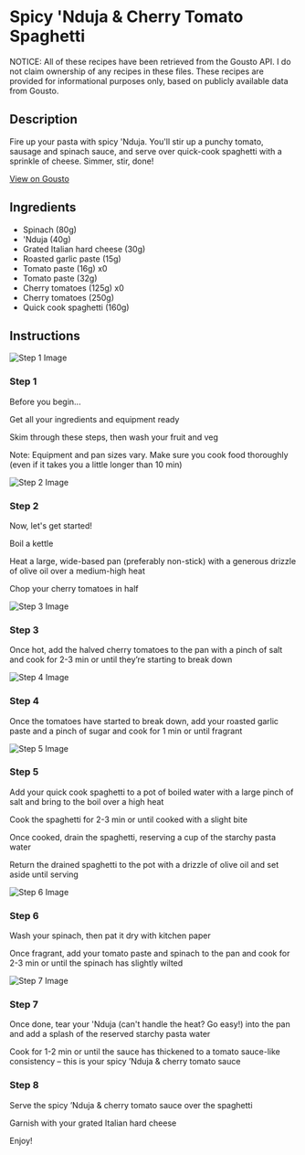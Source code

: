 # Spicy 'Nduja & Cherry Tomato Spaghetti

NOTICE: All of these recipes have been retrieved from the Gousto API. I do not claim ownership of any recipes in these files. These recipes are provided for informational purposes only, based on publicly available data from Gousto.

## Description

Fire up your pasta with spicy 'Nduja. You'll stir up a punchy tomato, sausage and spinach sauce, and serve over quick-cook spaghetti with a sprinkle of cheese. Simmer, stir, done! 

[View on Gousto](https://www.gousto.co.uk/recipes/cookbook/spicy-nduja-cherry-tomato-spaghetti)

## Ingredients

- Spinach (80g)
-  'Nduja (40g)
- Grated Italian hard cheese (30g)
- Roasted garlic paste (15g)
- Tomato paste (16g) x0
- Tomato paste (32g)
- Cherry tomatoes (125g) x0
- Cherry tomatoes (250g)
- Quick cook spaghetti (160g)

## Instructions

![Step 1 Image](https://production-media.gousto.co.uk/cms/recipe-step-image/Admin-10mm-Step-1-1613473103628-x200.jpg)

### Step 1

Before you begin...

Get all your ingredients and equipment ready

Skim through these steps, then wash your fruit and veg

Note: Equipment and pan sizes vary. Make sure you cook food thoroughly (even if it takes you a little longer than 10 min)

![Step 2 Image](https://production-media.gousto.co.uk/cms/recipe-step-image/step-3-1697548669101-x200.jpg)

### Step 2

Now, let's get started!

Boil a kettle

Heat a large, wide-based pan (preferably non-stick) with a generous drizzle of olive oil over a medium-high heat

Chop your cherry tomatoes in half

![Step 3 Image](https://production-media.gousto.co.uk/cms/recipe-step-image/step-4-1697548674708-x200.jpg)

### Step 3

Once hot, add the halved cherry tomatoes to the pan with a pinch of salt and cook for 2-3 min or until they’re starting to break down

![Step 4 Image](https://production-media.gousto.co.uk/cms/recipe-step-image/step-5-1697548682237-x200.jpg)

### Step 4

Once the tomatoes have started to break down, add your roasted garlic paste and a pinch of sugar and cook for 1 min or until fragrant

![Step 5 Image](https://production-media.gousto.co.uk/cms/recipe-step-image/step-2-1697548690771-x200.jpg)

### Step 5

Add your quick cook spaghetti to a pot of boiled water with a large pinch of salt and bring to the boil over a high heat

Cook the spaghetti for 2-3 min or until cooked with a slight bite

Once cooked, drain the spaghetti, reserving a cup of the starchy pasta water

Return the drained spaghetti to the pot with a drizzle of olive oil and set aside until serving

![Step 6 Image](https://production-media.gousto.co.uk/cms/recipe-step-image/2268-Step-6-x200.jpg)

### Step 6

Wash your spinach, then pat it dry with kitchen paper

Once fragrant, add your tomato paste and spinach to the pan and cook for 2-3 min or until the spinach has slightly wilted

![Step 7 Image](https://production-media.gousto.co.uk/cms/recipe-step-image/2268-Step-7-x200.jpg)

### Step 7

Once done, tear your 'Nduja (can't handle the heat? Go easy!) into the pan and add a splash of the reserved starchy pasta water

Cook for 1-2 min or until the sauce has thickened to a tomato sauce-like consistency – this is your spicy ’Nduja & cherry tomato sauce

### Step 8

Serve the spicy ’Nduja & cherry tomato sauce over the spaghetti

Garnish with your grated Italian hard cheese

Enjoy!

